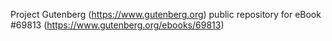 Project Gutenberg (https://www.gutenberg.org) public repository for
eBook #69813 (https://www.gutenberg.org/ebooks/69813)

